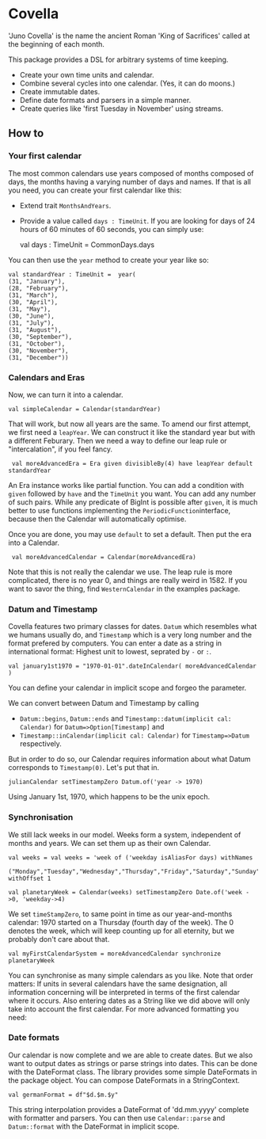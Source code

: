 # Covella
'Juno Covella' is the name the ancient Roman 'King of Sacrifices' called at the beginning of each month.

This package provides a DSL for arbitrary systems of time keeping.
- Create your own time units and calendar.
- Combine several cycles into one calendar. (Yes, it can do moons.)
- Create immutable dates.
- Define date formats and parsers in a simple manner.
- Create queries like 'first Tuesday in November' using streams.

## How to

### Your first calendar
The most common calendars use years composed of months composed of days, the months having a varying number of days and names. If that is all you need, you can create your first calendar like this:
- Extend trait `MonthsAndYears`.
- Provide a value called `days : TimeUnit`. If you are looking for days of 24 hours of 60 minutes of 60 seconds, you can simply use:

    val days : TimeUnit = CommonDays.days
    
You can then use the `year` method to create your year like so:

    val standardYear : TimeUnit =  year(
    (31, "January"),
    (28, "February"),
    (31, "March"),
    (30, "April"),
    (31, "May"),
    (30, "June"),
    (31, "July"),
    (31, "August"),
    (30, "September"),
    (31, "October"),
    (30, "November"),
    (31, "December"))


### Calendars and Eras
Now, we can turn it into a calendar. 

    val simpleCalendar = Calendar(standardYear)
    
That will work, but now all years are the same. To amend our first attempt, we first need a `leapYear`. We can construct it like the standard year but with a different Feburary. Then we need a way to define our leap rule or "intercalation", if you feel fancy.
 
     val moreAdvancedEra = Era given divisibleBy(4) have leapYear default standardYear
     
An Era instance works like partial function. You can add a condition with `given` followed by `have` and the `TimeUnit` you want. You can add any number of such pairs. While any predicate of BigInt is possible after `given`, it is much better to use functions implementing the `PeriodicFunction`interface, because then the Calendar will automatically optimise.

Once you are done, you may use `default` to set a default. Then put the era into a Calendar.

     val moreAdvancedCalendar = Calendar(moreAdvancedEra)

Note that this is not really the calendar we use. The leap rule is more complicated, there is no year 0, and things are really weird in 1582. If you want to savor the thing, find `WesternCalendar` in the examples package.

### Datum and Timestamp
Covella features two primary classes for dates. `Datum` which resembles what we humans usually do, and `Timestamp` which is a very long number and the format prefered by computers. You can enter a date as a string in international format: Highest unit to lowest, seprated by `-` or `:`.

    val january1st1970 = "1970-01-01".dateInCalendar( moreAdvancedCalendar )

You can define your calendar in implicit scope and forgeo the parameter.

We can convert between Datum and Timestamp by calling  
- `Datum::begins`, `Datum::ends` and `Timestamp::datum(implicit cal: Calendar)` for `Datum=>Option[Timestamp]` and
- `Timestamp::inCalendar(implicit cal: Calendar)` for `Timestamp=>Datum`
respectively.

But in order to do so, our Calendar requires information about what Datum corresponds to `Timestamp(0)`. Let's put that in.

    julianCalendar setTimestampZero Datum.of('year -> 1970)
    
Using January 1st, 1970, which happens to be the unix epoch. 

### Synchronisation
We still lack weeks in our model. Weeks form a system, independent of months and years. We can set them up as their own Calendar.

    val weeks = val weeks = 'week of ('weekday isAliasFor days) withNames
      ("Monday","Tuesday","Wednesday","Thursday","Friday","Saturday","Sunday") withOffset 1

    val planetaryWeek = Calendar(weeks) setTimestampZero Date.of('week ->0, 'weekday->4)
                  
We set `timeStampZero`, to same point in time as our year-and-months calendar: 1970 started on a Thursday (fourth day of the week). The 0 denotes the week, which will keep counting up for all eternity, but we probably don't care about that.

    val myFirstCalendarSystem = moreAdvancedCalendar synchronize planetaryWeek
    
You can synchronise as many simple calendars as you like. Note that order matters: If units in several calendars have the same designation, all information concerning will be interpreted in terms of the first calendar where it occurs. Also entering dates as a String like we did above will only take into account the first calendar. For more advanced formatting you need:

### Date formats

Our calendar is now complete and we are able to create dates. But we also want to output dates as strings or parse strings into dates. This can be done with the DateFormat class. The library provides some simple DateFormats in the package object. You can compose DateFormats in a StringContext.

    val germanFormat = df"$d.$m.$y"
    
This string interpolation provides a DateFormat of 'dd.mm.yyyy' complete with formatter and parsers. You can then use `Calendar::parse` and `Datum::format` with the DateFormat in implicit scope.
